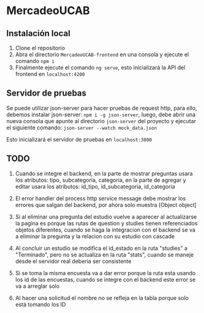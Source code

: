# MercadeoUCAB

## Instalación local
1. Clone el repositorio
2. Abra el directorio `MercadeoUCAB-frontend` en una consola y ejecute el comando `npm i`
3. Finalmente ejecute el comando `ng serve`, esto inicializará la API del frontend en `localhost:4200`

## Servidor de pruebas
 Se puede utilizar json-server para hacer pruebas de request http, para ello, debemos instalar json-server: `npm i -g json-server`, luego, debe abrir una nueva consola que apunte al directorio `json-server` del proyecto y ejecutar el siguiente comando:
 ```json-server --watch mock_data.json```
 
 Esto inicializará el servidor de pruebas en `localhost:3000`

## TODO
1. Cuando se integre el backend, en la parte de mostrar preguntas usara los atributos: tipo, subcategoria, categoria, en la parte de agregar y editar usara los atributos: id_tipo, id_subcategoria, id_categoria

2. El error handler del process http service message debe mostrar los errores que salgan del backend, por ahora solo muestra [Object object]

3. Si al eliminar una pregunta del estudio vuelve a aparecer al actualizarse la pagina es porque las rutas de question y studies tienen referenciados objetos diferentes, cuando se haga la integracion con el backend se va a eliminar la pregunta y la relacion con su estudio con cascade

4. Al concluir un estudio se modifica el id_estado en la ruta "studies" a "Terminado", pero no se actualiza en la ruta "stats", cuando se maneje desde el servidor real deberia ser consistente

5. Si se toma la misma encuesta va a dar error porque la ruta esta usando los id de las encuestas, cuando se integre con el backend este error se va a arreglar solo

6. Al hacer una solicitud el nombre no se refleja en la tabla porque solo está tomando los ID